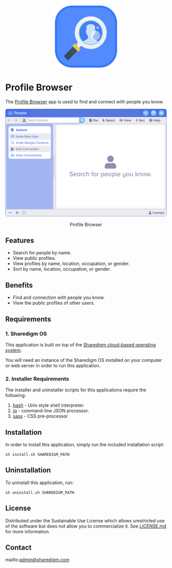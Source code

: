 <p align="center" style="text-align:center">
	<img src="images/icons/logo.svg" width="200">
</p>

# Profile Browser

The [Profile Browser](https://www.sharedigm.com/#apps/profile-browser) app is used to find and connect with people you know.

<p align="center" style="text-align:center">
	<img src="images/info/profile-browser.png" width="720" style="border-radius:6px" />
	<div align="center">Profile Browser</div>
</p>

## Features

- Search for people by name.
- View public profiles.
- View profiles by name, location, occupation, or gender.
- Sort by name, location, occupation, or gender.

## Benefits

- Find and connection with people you know.
- View the public profiles of other users.

## Requirements

### 1. Sharedigm OS

This application is built on top of the [Sharedigm cloud-based operating system](https://github.com/Sharedigm/SharedigmOS).

You will need an instance of the Sharedigm OS installed on your computer or web server in order to run this application.

### 2. Installer Requirements

The installer and uninstaller scripts for this applications require the following:

1. [bash](https://en.wikipedia.org/wiki/Bash_(Unix_shell)) - Unix style shell interpreter. 
2. [jq](https://jqlang.github.io/jq/) - command-line JSON processor. 
2. [sass](https://sass-lang.com) - CSS pre-processor

## Installation

In order to install this application, simply run the included installation script:

```
sh install.sh SHAREDIGM_PATH
```

## Uninstallation

To uninstall this application, run:

```
sh uninstall.sh SHAREDIGM_PATH
```

<!-- LICENSE -->
## License

Distributed under the Sustainable Use License which allows urestricted use of the software but does not allow you to commercialize it. See [LICENSE.md](LICENSE.md) for more information.

<!-- CONTACT -->
## Contact

mailto:admin@sharedigm.com